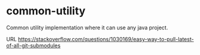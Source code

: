 # common-utility
Common utility implementation where it can use any java project. 


URL
https://stackoverflow.com/questions/1030169/easy-way-to-pull-latest-of-all-git-submodules
